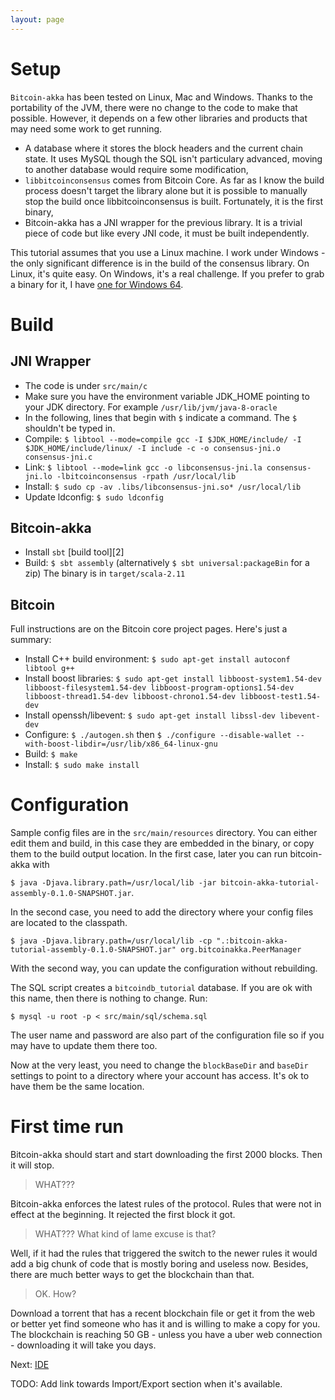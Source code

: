 ```yaml
---
layout: page
---
```


# Setup

`Bitcoin-akka` has been tested on Linux, Mac and Windows. Thanks to the portability of the JVM, there were no change 
to the code to make that possible. However, it depends on a few other libraries and products that may need some work
to get running.

- A database where it stores the block headers and the current chain state. It uses MySQL though the SQL isn't 
particulary advanced, moving to another database would require some modification,
- `libbitcoinconsensus` comes from Bitcoin Core. As far as I know the build process doesn't target the library alone
but it is possible to manually stop the build once libbitcoinconsensus is built. Fortunately, it is the first binary,
- Bitcoin-akka has a JNI wrapper for the previous library. It is a trivial piece of code but like every JNI code,
it must be built independently.

This tutorial assumes that you use a Linux machine. I work under Windows - the only significant difference is in the
build of the consensus library. On Linux, it's quite easy. On Windows, it's a real challenge. If you prefer to grab
a binary for it, I have [one for Windows 64][1]. 

# Build

## JNI Wrapper

- The code is under `src/main/c`
- Make sure you have the environment variable JDK_HOME pointing to your JDK directory. For example `/usr/lib/jvm/java-8-oracle`
- In the following, lines that begin with `$` indicate a command. The `$` shouldn't be typed in.
- Compile: `$ libtool --mode=compile gcc -I $JDK_HOME/include/ -I $JDK_HOME/include/linux/ -I include -c -o consensus-jni.o consensus-jni.c`
- Link: `$ libtool --mode=link gcc -o libconsensus-jni.la consensus-jni.lo -lbitcoinconsensus -rpath /usr/local/lib`
- Install: `$ sudo cp -av .libs/libconsensus-jni.so* /usr/local/lib`
- Update ldconfig: `$ sudo ldconfig`

[1]: https://github.com/hhanh00/bitcoin-akka/blob/master/src/main/c/lib/libbitcoinconsensus-0.dll

## Bitcoin-akka

- Install `sbt` [build tool][2]
- Build: `$ sbt assembly` (alternatively `$ sbt universal:packageBin` for a zip)
The binary is in `target/scala-2.11`

## Bitcoin

Full instructions are on the Bitcoin core project pages. Here's just a summary:

- Install C++ build environment: `$ sudo apt-get install autoconf libtool g++`
- Install boost libraries: `$ sudo apt-get install libboost-system1.54-dev libboost-filesystem1.54-dev libboost-program-options1.54-dev libboost-thread1.54-dev libboost-chrono1.54-dev libboost-test1.54-dev`
- Install openssh/libevent: `$ sudo apt-get install libssl-dev libevent-dev`
- Configure: `$ ./autogen.sh` then `$ ./configure --disable-wallet --with-boost-libdir=/usr/lib/x86_64-linux-gnu`
- Build: `$ make`
- Install: `$ sudo make install`

# Configuration

Sample config files are in the `src/main/resources` directory. You can either edit them and build, in this case they are embedded in the 
binary, or copy them to the build output location. In the first case, later you can run bitcoin-akka with

`$ java -Djava.library.path=/usr/local/lib -jar bitcoin-akka-tutorial-assembly-0.1.0-SNAPSHOT.jar`. 

In the second case, you need to add the directory where your config files are located to the classpath.

`$ java -Djava.library.path=/usr/local/lib -cp ".:bitcoin-akka-tutorial-assembly-0.1.0-SNAPSHOT.jar" org.bitcoinakka.PeerManager`

With the second way, you can update the configuration without rebuilding.

The SQL script creates a `bitcoindb_tutorial` database. If you are ok with this name, then there is nothing to change. Run:

`$ mysql -u root -p < src/main/sql/schema.sql`

The user name and password are also part of the configuration file so if you may have to update them there too.

Now at the very least, you need to change the `blockBaseDir` and `baseDir` settings to point to a directory where your account has access.
It's ok to have them be the same location.

# First time run

Bitcoin-akka should start and start downloading the first 2000 blocks. Then it will stop. 

> WHAT???

Bitcoin-akka enforces the latest rules of the protocol. Rules that were not in effect at the beginning. It rejected the first block
it got.

> WHAT??? What kind of lame excuse is that?

Well, if it had the rules that triggered the switch to the newer rules it would add a big chunk of code that is mostly boring and useless
now. Besides, there are much better ways to get the blockchain than that.

> OK. How?

Download a torrent that has a recent blockchain file or get it from the web or better yet find someone who has it and is willing to make
a copy for you. The blockchain is reaching 50 GB - unless you have a uber web connection - downloading it will take you days.

Next: [IDE]({{site.baseurl}}/before/ide.html)

TODO: Add link towards Import/Export section when it's available.
